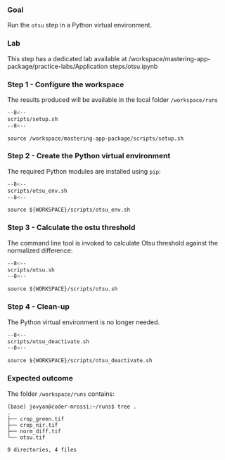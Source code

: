 ### Goal

Run the `otsu` step in a Python virtual environment.

### Lab

This step has a dedicated lab available at /workspace/mastering-app-package/practice-labs/Application steps/otsu.ipynb

### Step 1 - Configure the workspace

The results produced will be available in the local folder `/workspace/runs`

```bash linenums="1" hl_lines="2-4" title="terminal"
--8<--
scripts/setup.sh
--8<--
```

```
source /workspace/mastering-app-package/scripts/setup.sh
```

### Step 2 - Create the Python virtual environment

The required Python modules are installed using `pip`:

```bash linenums="1" hl_lines="3" title="terminal"
--8<--
scripts/otsu_env.sh
--8<--
```

```
source ${WORKSPACE}/scripts/otsu_env.sh
```

### Step 3 - Calculate the ostu threshold

The command line tool is invoked to calculate  Otsu threshold against the normalized difference:

```bash linenums="1" hl_lines="7-9"  title="terminal"
--8<--
scripts/otsu.sh
--8<--
```

```
source ${WORKSPACE}/scripts/otsu.sh
```

### Step 4 - Clean-up

The Python virtual environment is no longer needed.

```bash linenums="1" title="terminal"
--8<--
scripts/otsu_deactivate.sh
--8<--
```

```
source ${WORKSPACE}/scripts/otsu_deactivate.sh
```

### Expected outcome

The folder `/workspace/runs` contains: 

```
(base) jovyan@coder-mrossi:~/runs$ tree .
.
├── crop_green.tif
├── crop_nir.tif
├── norm_diff.tif
└── otsu.tif

0 directories, 4 files
```